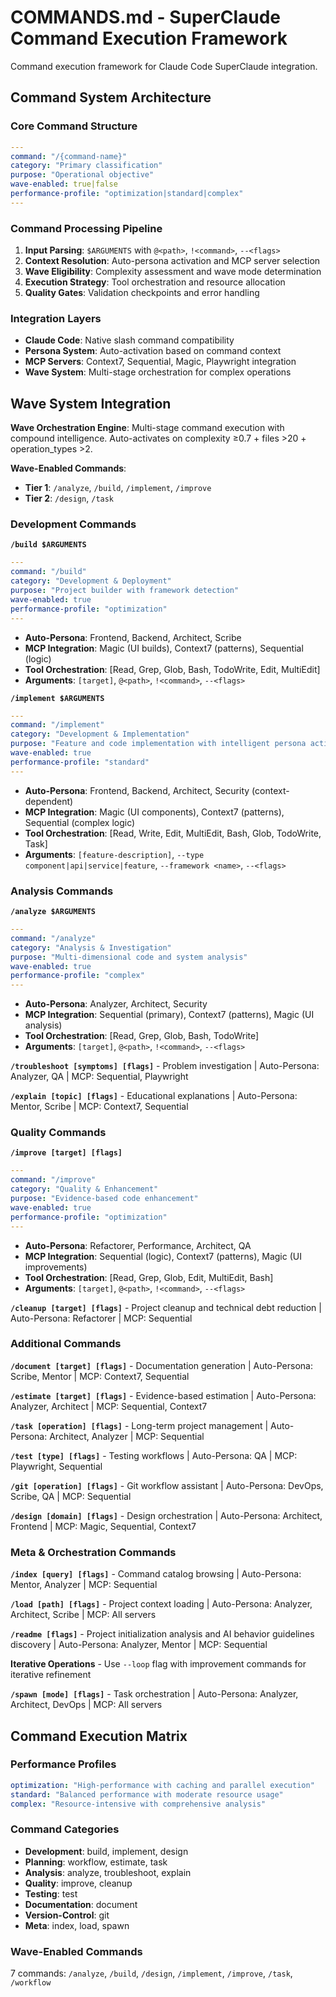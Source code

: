 # COMMANDS.md - SuperClaude Command Execution Framework

Command execution framework for Claude Code SuperClaude integration.

## Command System Architecture

### Core Command Structure
```yaml
---
command: "/{command-name}"
category: "Primary classification"
purpose: "Operational objective"
wave-enabled: true|false
performance-profile: "optimization|standard|complex"
---
```

### Command Processing Pipeline
1. **Input Parsing**: `$ARGUMENTS` with `@<path>`, `!<command>`, `--<flags>`
2. **Context Resolution**: Auto-persona activation and MCP server selection
3. **Wave Eligibility**: Complexity assessment and wave mode determination
4. **Execution Strategy**: Tool orchestration and resource allocation
5. **Quality Gates**: Validation checkpoints and error handling

### Integration Layers
- **Claude Code**: Native slash command compatibility
- **Persona System**: Auto-activation based on command context
- **MCP Servers**: Context7, Sequential, Magic, Playwright integration
- **Wave System**: Multi-stage orchestration for complex operations

## Wave System Integration

**Wave Orchestration Engine**: Multi-stage command execution with compound intelligence. Auto-activates on complexity ≥0.7 + files >20 + operation_types >2.

**Wave-Enabled Commands**:
- **Tier 1**: `/analyze`, `/build`, `/implement`, `/improve`
- **Tier 2**: `/design`, `/task`

### Development Commands

**`/build $ARGUMENTS`**
```yaml
---
command: "/build"
category: "Development & Deployment"
purpose: "Project builder with framework detection"
wave-enabled: true
performance-profile: "optimization"
---
```
- **Auto-Persona**: Frontend, Backend, Architect, Scribe
- **MCP Integration**: Magic (UI builds), Context7 (patterns), Sequential (logic)
- **Tool Orchestration**: [Read, Grep, Glob, Bash, TodoWrite, Edit, MultiEdit]
- **Arguments**: `[target]`, `@<path>`, `!<command>`, `--<flags>`

**`/implement $ARGUMENTS`**
```yaml
---
command: "/implement"
category: "Development & Implementation"
purpose: "Feature and code implementation with intelligent persona activation"
wave-enabled: true
performance-profile: "standard"
---
```
- **Auto-Persona**: Frontend, Backend, Architect, Security (context-dependent)
- **MCP Integration**: Magic (UI components), Context7 (patterns), Sequential (complex logic)
- **Tool Orchestration**: [Read, Write, Edit, MultiEdit, Bash, Glob, TodoWrite, Task]
- **Arguments**: `[feature-description]`, `--type component|api|service|feature`, `--framework <name>`, `--<flags>`


### Analysis Commands

**`/analyze $ARGUMENTS`**
```yaml
---
command: "/analyze"
category: "Analysis & Investigation"
purpose: "Multi-dimensional code and system analysis"
wave-enabled: true
performance-profile: "complex"
---
```
- **Auto-Persona**: Analyzer, Architect, Security
- **MCP Integration**: Sequential (primary), Context7 (patterns), Magic (UI analysis)
- **Tool Orchestration**: [Read, Grep, Glob, Bash, TodoWrite]
- **Arguments**: `[target]`, `@<path>`, `!<command>`, `--<flags>`

**`/troubleshoot [symptoms] [flags]`** - Problem investigation | Auto-Persona: Analyzer, QA | MCP: Sequential, Playwright

**`/explain [topic] [flags]`** - Educational explanations | Auto-Persona: Mentor, Scribe | MCP: Context7, Sequential


### Quality Commands

**`/improve [target] [flags]`**
```yaml
---
command: "/improve"
category: "Quality & Enhancement"
purpose: "Evidence-based code enhancement"
wave-enabled: true
performance-profile: "optimization"
---
```
- **Auto-Persona**: Refactorer, Performance, Architect, QA
- **MCP Integration**: Sequential (logic), Context7 (patterns), Magic (UI improvements)
- **Tool Orchestration**: [Read, Grep, Glob, Edit, MultiEdit, Bash]
- **Arguments**: `[target]`, `@<path>`, `!<command>`, `--<flags>`


**`/cleanup [target] [flags]`** - Project cleanup and technical debt reduction | Auto-Persona: Refactorer | MCP: Sequential

### Additional Commands

**`/document [target] [flags]`** - Documentation generation | Auto-Persona: Scribe, Mentor | MCP: Context7, Sequential

**`/estimate [target] [flags]`** - Evidence-based estimation | Auto-Persona: Analyzer, Architect | MCP: Sequential, Context7

**`/task [operation] [flags]`** - Long-term project management | Auto-Persona: Architect, Analyzer | MCP: Sequential

**`/test [type] [flags]`** - Testing workflows | Auto-Persona: QA | MCP: Playwright, Sequential

**`/git [operation] [flags]`** - Git workflow assistant | Auto-Persona: DevOps, Scribe, QA | MCP: Sequential

**`/design [domain] [flags]`** - Design orchestration | Auto-Persona: Architect, Frontend | MCP: Magic, Sequential, Context7

### Meta & Orchestration Commands

**`/index [query] [flags]`** - Command catalog browsing | Auto-Persona: Mentor, Analyzer | MCP: Sequential

**`/load [path] [flags]`** - Project context loading | Auto-Persona: Analyzer, Architect, Scribe | MCP: All servers

**`/readme [flags]`** - Project initialization analysis and AI behavior guidelines discovery | Auto-Persona: Analyzer, Mentor | MCP: Sequential

**Iterative Operations** - Use `--loop` flag with improvement commands for iterative refinement

**`/spawn [mode] [flags]`** - Task orchestration | Auto-Persona: Analyzer, Architect, DevOps | MCP: All servers

## Command Execution Matrix

### Performance Profiles
```yaml
optimization: "High-performance with caching and parallel execution"
standard: "Balanced performance with moderate resource usage"
complex: "Resource-intensive with comprehensive analysis"
```

### Command Categories
- **Development**: build, implement, design
- **Planning**: workflow, estimate, task
- **Analysis**: analyze, troubleshoot, explain
- **Quality**: improve, cleanup
- **Testing**: test
- **Documentation**: document
- **Version-Control**: git
- **Meta**: index, load, spawn

### Wave-Enabled Commands
7 commands: `/analyze`, `/build`, `/design`, `/implement`, `/improve`, `/task`, `/workflow`

